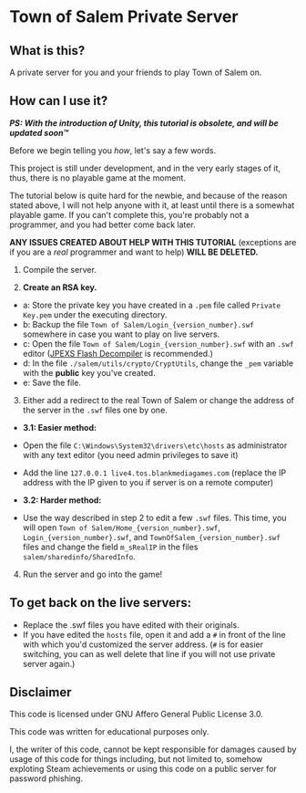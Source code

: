 # Town of Salem Private Server

## What is this?

A private server for you and your friends to play Town of Salem on.

## How can I use it?

***PS: With the introduction of Unity, this tutorial is obsolete, and will be updated soon™️***

Before we begin telling you *how*, let's say a few words.

This project is still under development, and in the very early stages of it, thus, there is no playable game at the moment.

The tutorial below is quite hard for the newbie, and because of the reason stated above, I will not help anyone with it, at least until there is a somewhat playable game. If you can't complete this, you're probably not a programmer, and you had better come back later.

**ANY ISSUES CREATED ABOUT HELP WITH THIS TUTORIAL** (exceptions are if you are a *real* programmer and want to help) **WILL BE DELETED.**

1. Compile the server.

2. **Create an RSA key.**

- a: Store the private key you have created in a `.pem` file called `Private Key.pem` under the executing directory.
- b: Backup the file `Town of Salem/Login_{version_number}.swf` somewhere in case you want to play on live servers.
- c: Open the file `Town of Salem/Login_{version_number}.swf` with an `.swf` editor ([JPEXS Flash Decompiler](https://www.free-decompiler.com/flash/) is recommended.)
- d: In the file `./salem/utils/crypto/CryptUtils`, change the `_pem` variable with the **public** key you've created.
- e: Save the file.

3. Either add a redirect to the real Town of Salem or change the address of the server in the `.swf` files one by one.
- **3.1: Easier method:**
- Open the file `C:\Windows\System32\drivers\etc\hosts` as administrator with any text editor (you need admin privileges to save it)
- Add the line `127.0.0.1 live4.tos.blankmediagames.com` (replace the IP address with the IP given to you if server is on a remote computer)

- **3.2: Harder method:**
- Use the way described in step 2 to edit a few `.swf` files. This time, you will open `Town of Salem/Home_{version_number}.swf`, `Login_{version_number}.swf`, and `TownOfSalem_{version_number}.swf` files and change the field `m_sRealIP` in the files `salem/sharedinfo/SharedInfo`.

4. Run the server and go into the game!

## To get back on the live servers:

- Replace the .swf files you have edited with their originals.
- If you have edited the `hosts` file, open it and add a `#` in front of the line with which you'd customized the server address. (`#` is for easier switching, you can as well delete that line if you will not use private server again.)

## Disclaimer

This code is licensed under GNU Affero General Public License 3.0.

This code was written for educational purposes only.

I, the writer of this code, cannot be kept responsible for damages caused by usage of this code for things including, but not limited to, somehow exploting Steam achievements or using this code on a public server for password phishing.
